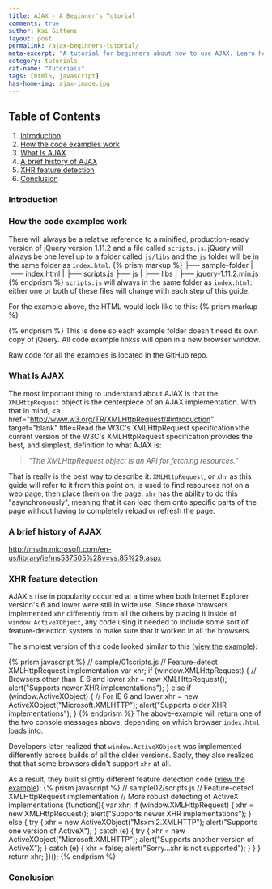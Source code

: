 ```yaml
---
title: AJAX - A Beginner's Tutorial
comments: true
author: Kai Gittens
layout: post
permalink: /ajax-beginners-tutorial/
meta-excerpt: "A tutorial for beginners about how to use AJAX. Learn how to write AJAX using both pure JavaScript and jQuery. Includes code examples."
category: tutorials
cat-name: "Tutorials"
tags: [html5, javascript]
has-home-img: ajax-image.jpg
---
```


## Table of Contents
1. [Introduction](#introduction)
2. [How the code examples work](#how-code-examples-works)
3. [What Is AJAX](#what-is-ajax)
4. [A brief history of AJAX](#brief-history-ajax)
5. [XHR feature detection](#xhr-feature-detection)
11. [Conclusion](#conclusion)

<a name="introduction"></a>
### Introduction

<a name="how-code-examples-works"></a>
### How the code examples work

There will always be a relative reference to a minified, production-ready version of jQuery version 1.11.2 and a file called `scripts.js`. jQuery will always be one level up to a folder called `js/libs` and the `js` folder will be in the same folder as `index.html`.
{% prism markup %}
├── sample-folder
|   ├── index.html
|   ├── scripts.js
├── js
|   ├── libs
|       ├── jquery-1.11.2.min.js
{% endprism %}
`scripts.js` will always in the same folder as `index.html`: either one or both of these files will change with each step of this guide.

For the example above, the HTML would look like to this:
{% prism markup %}
<!-- sample-folder/index.html -->
<!DOCTYPE html>
<html lang="en">
  <head>
    <meta charset="UTF-8">
    <title>A Code Sample</title>
  </head>
  <body>
    <!-- Content will go here -->
    <script src="../js/libs/jquery-1.11.2.min.js"></script>
    <script src="scripts.js"></script>
  </body>
</html>
{% endprism %}
This is done so each example folder doesn't need its own copy of jQuery. All code example linkss will open in a new browser window.

Raw code for all the examples is located in the GitHub repo.
<a name="what-is-ajax"></a>
### What Is AJAX
The most important thing to understand about AJAX is that the `XMLHttpRequest` object is the centerpiece of an AJAX implementation. With that in mind, <a href="http://www.w3.org/TR/XMLHttpRequest/#introduction" target="blank" title=Read the W3C's XMLHttpRequest specification>the current version of the W3C's XMLHttpRequest specification</a> provides the best, and simplest, definition to what AJAX is:

> *"The XMLHttpRequest object is an API for fetching resources."*

That is really is the best way to describe it: `XMLHttpRequest`, or `xhr` as this guide will refer to it from this point on, is used to find resources not on a web page, then place them on the page. `xhr` has the ability to do this "asynchronously", meaning that it can load them onto specific parts of the page without having to completely reload or refresh the page.
<a name="brief-history-ajax"></a>
### A brief history of AJAX
http://msdn.microsoft.com/en-us/library/ie/ms537505%28v=vs.85%29.aspx

<a name="xhr-feature-detection"></a>
### XHR feature detection
AJAX's rise in popularity occurred at a time when both Internet Explorer version's 6 and lower were still in wide use. Since those browsers implemented `xhr` differently from all the others by placing it inside of `window.ActiveXObject`, any code using it needed to include some sort of feature-detection system to make sure that it worked in all the browsers.

The simplest version of this code looked similar to this (<a href="/samples/ajax-tutorial-samples/sample01/" target="blank">view the example</a>):

{% prism javascript %}
// sample/01scripts.js
// Feature-detect XMLHttpRequest implementation
var xhr;
if (window.XMLHttpRequest) { // Browsers other than IE 6 and lower
  xhr = new XMLHttpRequest();
  alert("Supports newer XHR implementations");
} else if (window.ActiveXObject) { // For IE 6 and lower
  xhr = new ActiveXObject("Microsoft.XMLHTTP");
  alert("Supports older XHR implementations");
}
{% endprism %}
The above-example will return one of the two console messages above, depending on which browser `index.html` loads into.

Developers later realized that `window.ActiveXObject` was implemented differently across builds of all the older versions. Sadly, they also realized that that some browsers didn't support `xhr` at all.

As a result, they built slightly different feature detection code (<a href="/samples/ajax-tutorial-samples/sample02/" target="blank">view the example</a>):
{% prism javascript %}
// sample02/scripts.js
// Feature-detect XMLHttpRequest implementation
// More robust detecting of ActiveX implementations
(function(){
  var xhr;
    if (window.XMLHttpRequest) {
      xhr = new XMLHttpRequest();
      alert("Supports newer XHR implementations");
    } else {
      try {
        xhr = new ActiveXObject("Msxml2.XMLHTTP");
        alert("Supports one version of ActiveX");
      } catch (e) {
        try {
          xhr = new ActiveXObject("Microsoft.XMLHTTP");
          alert("Supports another version of ActiveX");
        } catch (e) {
          xhr = false;
          alert("Sorry...xhr is not supported");
        }
      }
    }
  return xhr;
})();
{% endprism %}

<a name="conclusion"></a>
### Conclusion

